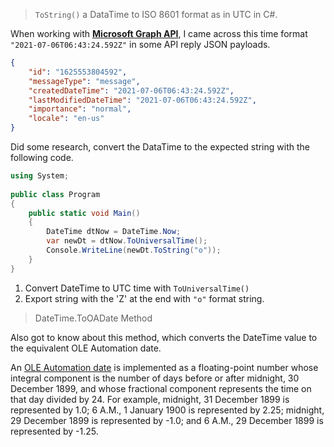> `ToString()` a DataTime to ISO 8601 format as in UTC in C#.

When working with **[Microsoft Graph API](https://docs.microsoft.com/en-us/graph/)**, I came across this time format `"2021-07-06T06:43:24.592Z"` in some API reply JSON payloads.

```JSON
{
    "id": "1625553804592",
    "messageType": "message",
    "createdDateTime": "2021-07-06T06:43:24.592Z",
    "lastModifiedDateTime": "2021-07-06T06:43:24.592Z",
    "importance": "normal",
    "locale": "en-us"
}
```

Did some research, convert the DataTime to the expected string with the following code.

```cs
using System;
					
public class Program
{
	public static void Main()
	{
		DateTime dtNow = DateTime.Now;
		var newDt = dtNow.ToUniversalTime();
		Console.WriteLine(newDt.ToString("o"));
	}
}
```

1. Convert DateTime to UTC time with `ToUniversalTime()`
2. Export string with the 'Z' at the end with `"o"` format string.


> DateTime.ToOADate Method

Also got to know about this method, which converts the DateTime value to the equivalent OLE Automation date.

An [OLE Automation date](https://docs.microsoft.com/en-us/dotnet/api/system.datetime.tooadate?redirectedfrom=MSDN&view=net-5.0#System_DateTime_ToOADate) is implemented as a floating-point number whose integral component is the number of days before or after midnight, 30 December 1899, and whose fractional component represents the time on that day divided by 24. For example, midnight, 31 December 1899 is represented by 1.0; 6 A.M., 1 January 1900 is represented by 2.25; midnight, 29 December 1899 is represented by -1.0; and 6 A.M., 29 December 1899 is represented by -1.25.



